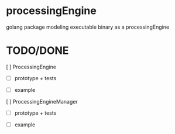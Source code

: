 # processingEngine
golang package modeling executable binary as a processingEngine


# TODO/DONE

[ ] ProcessingEngine
- [ ] prototype + tests

- [ ] example

[ ] ProcessingEngineManager
- [ ] prototype + tests

- [ ] example
